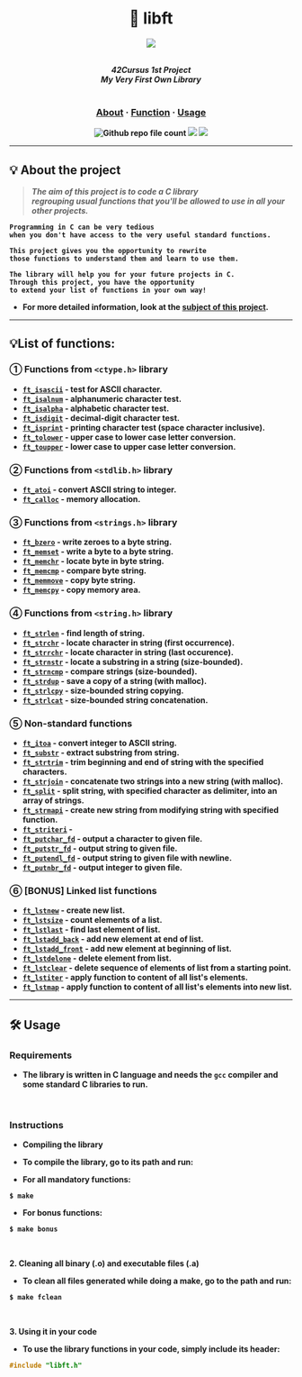 <div align=center >
<h1>🧰 libft</h1>
<a href="https://github.com/h-beeen/42cursus/tree/master/libft"><img src="https://user-images.githubusercontent.com/112257466/213332349-fbcc97f6-2e2d-472c-8ef9-a015662a2fdb.png"/></a>
</div>
<br/>


<p align="center">
	<b><i>42Cursus 1st Project<br/>
  	My Very First Own Library</i></br></br>
</p>
	<h3 align="center">
	<a href="https://github.com/h-beeen/42cursus/tree/master/libft#-about-the-project">About</a>
	<span> · </span>
	<a href="https://github.com/h-beeen/42cursus/tree/master/libft#list-of-functions">Function</a>
	<span> · </span>
	<a href="https://github.com/h-beeen/42cursus/tree/master/libft#%EF%B8%8F-usage">Usage</a>
	</h3>
	<p align="center">
	<img alt="Github repo file count" src="https://img.shields.io/github/directory-file-count/h-beeen/42Cursus/libft/libft?logo=c&style=for-the-badge" /> <img src="https://img.shields.io/badge/120/100-007396?style=for-the-badge&logo=Starship&label=Score&logoColor=white&color=brightgreen"> <img src="https://img.shields.io/badge/2022&brvbar;11&brvbar;24-007396?style=for-the-badge&logo=42&label=completed&logoColor=white&color=black">
	</p>

---

## 💡 About the project

> _The aim of this project is to code a C library <br/> regrouping usual functions that you'll be allowed to use in all your other projects._

	Programming in C can be very tedious 
	when you don't have access to the very useful standard functions.
	
	This project gives you the opportunity to rewrite 
	those functions to understand them and learn to use them.

	The library will help you for your future projects in C. 
	Through this project, you have the opportunity
	to extend your list of functions in your own way!

- For more detailed information, look at the [**subject of this project**](/libft/libft/README.md).

---

## 💡List of functions:


### ① Functions from `<ctype.h>` library

* [`ft_isascii`](/libft/libft/ft_isascii.c)			- test for ASCII character.
* [`ft_isalnum`](/libft/libft/ft_isalnum.c)			- alphanumeric character test.
* [`ft_isalpha`](/libft/libft/ft_isalpha.c)			- alphabetic character test.
* [`ft_isdigit`](/libft/libft/ft_isdigit.c)			- decimal-digit character test.
* [`ft_isprint`](/libft/libft/ft_isprint.c)			- printing character test (space character inclusive).
* [`ft_tolower`](/libft/libft/ft_tolower.c)			- upper case to lower case letter conversion.
* [`ft_toupper`](/libft/libft/ft_toupper.c)			- lower case to upper case letter conversion.

### ② Functions from `<stdlib.h>` library

* [`ft_atoi`](/libft/libft/ft_atoi.c)		- convert ASCII string to integer.
* [`ft_calloc`](/libft/libft/ft_calloc.c)	- memory allocation.

### ③ Functions from `<strings.h>` library

* [`ft_bzero`](/libft/libft/ft_bzero.c)		- write zeroes to a byte string.
* [`ft_memset`](/libft/libft/ft_memset.c)		- write a byte to a byte string.
* [`ft_memchr`](/libft/libft/ft_memchr.c)		- locate byte in byte string.
* [`ft_memcmp`](/libft/libft/ft_memcmp.c)		- compare byte string.
* [`ft_memmove`](/libft/libft/ft_memmove.c)	- copy byte string.
* [`ft_memcpy`](/libft/libft/ft_memcpy.c)		- copy memory area.

### ④ Functions from `<string.h>` library

* [`ft_strlen`](/libft/libft/ft_strlen.c)				- find length of string.
* [`ft_strchr`](/libft/libft/ft_strchr.c)				- locate character in string (first occurrence).
* [`ft_strrchr`](/libft/libft/ft_strrchr.c)			- locate character in string (last occurence).
* [`ft_strnstr`](/libft/libft/ft_strnstr.c)			- locate a substring in a string (size-bounded).
* [`ft_strncmp`](/libft/libft/ft_strncmp.c) 			- compare strings (size-bounded).
* [`ft_strdup`](/libft/libft/ft_strdup.c)				- save a copy of a string (with malloc).
* [`ft_strlcpy`](/libft/libft/ft_strlcpy.c)			- size-bounded string copying.
* [`ft_strlcat`](/libft/libft/ft_strlcat.c)			- size-bounded string concatenation.

### ⑤ Non-standard functions

* [`ft_itoa`](/libft/libft/ft_itoa.c)					- convert integer to ASCII string.
* [`ft_substr`](/libft/libft/ft_substr.c)				- extract substring from string.
* [`ft_strtrim`](/libft/libft/ft_strtrim.c)			- trim beginning and end of string with the specified characters.
* [`ft_strjoin`](/libft/libft/ft_strjoin.c)			- concatenate two strings into a new string (with malloc).
* [`ft_split`](/libft/libft/ft_split.c)				- split string, with specified character as delimiter, into an array of strings.
* [`ft_strmapi`](/libft/libft/ft_strmapi.c)			- create new string from modifying string with specified function.
* [`ft_striteri`](/libft/libft/ft_striteri.c)			- 
* [`ft_putchar_fd`](/libft/libft/ft_putchar_fd.c)		- output a character to given file.
* [`ft_putstr_fd`](/libft/libft/ft_putstr_fd.c)		- output string to given file.
* [`ft_putendl_fd`](/libft/libft/ft_putendl_fd.c)		- output string to given file with newline.
* [`ft_putnbr_fd`](/libft/libft/ft_putnbr_fd.c)		- output integer to given file.

### ⑥ [BONUS] Linked list functions 

* [`ft_lstnew`](/libft/libft/ft_lstnew.c)				- create new list.
* [`ft_lstsize`](/libft/libft/ft_lstsize.c)			- count elements of a list.
* [`ft_lstlast`](/libft/libft/ft_lstlast.c)			- find last element of list.
* [`ft_lstadd_back`](/libft/libft/ft_lstadd_back.c)	- add new element at end of list.
* [`ft_lstadd_front`](/libft/libft/ft_lstadd_front.c)	- add new element at beginning of list.
* [`ft_lstdelone`](/libft/libft/ft_lstdelone.c)		- delete element from list.
* [`ft_lstclear`](/libft/libft/ft_lstclear.c)			- delete sequence of elements of list from a starting point.
* [`ft_lstiter`](/libft/libft/ft_lstiter.c)			- apply function to content of all list's elements.
* [`ft_lstmap`](/libft/libft/ft_lstmap.c)				- apply function to content of all list's elements into new list.

---

## 🛠️ Usage

### Requirements

- The library is written in C language and needs the **`gcc` compiler** and some standard **C libraries** to run.

<br/>

### Instructions

- Compiling the library

- To compile the library, go to its path and run:

- For all mandatory functions:

```shell
$ make
```

- For bonus functions:

```shell
$ make bonus
```
<br/>

**2. Cleaning all binary (.o) and executable files (.a)**

+ To clean all files generated while doing a make, go to the path and run:

```shell
$ make fclean
```

<br/>

**3. Using it in your code**

- To use the library functions in your code, simply include its header:

```C
#include "libft.h"
```